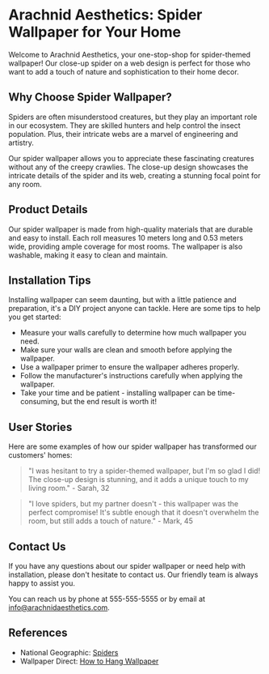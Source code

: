 <!--
Write me content for website with wallpaper which alt text is:

"A close-up of a spider on a web"

The name/title of the page should not be 1:1 copy of the alt text but rather a real content of the website which is using this wallpaper.

- Use markdown format
- Start with the heading
- The content should look like a real website
- Include real sections like references, contact, user stories, etc. use things relevant to the page purpose.
- Feel free to use structure like headings, bullets, numbering, blockquotes, paragraphs, horizontal lines, etc.
- You can use formatting like bold or _italic_
- You can include UTF-8 emojis
- Links should be only #hash anchors (and you can refer to the document itself)
- Do not include images
-->

<!--font:Open Sans-->

# Arachnid Aesthetics: Spider Wallpaper for Your Home

Welcome to Arachnid Aesthetics, your one-stop-shop for spider-themed wallpaper! Our close-up spider on a web design is perfect for those who want to add a touch of nature and sophistication to their home decor.

## Why Choose Spider Wallpaper?

Spiders are often misunderstood creatures, but they play an important role in our ecosystem. They are skilled hunters and help control the insect population. Plus, their intricate webs are a marvel of engineering and artistry.

Our spider wallpaper allows you to appreciate these fascinating creatures without any of the creepy crawlies. The close-up design showcases the intricate details of the spider and its web, creating a stunning focal point for any room.

## Product Details

Our spider wallpaper is made from high-quality materials that are durable and easy to install. Each roll measures 10 meters long and 0.53 meters wide, providing ample coverage for most rooms. The wallpaper is also washable, making it easy to clean and maintain.

## Installation Tips

Installing wallpaper can seem daunting, but with a little patience and preparation, it's a DIY project anyone can tackle. Here are some tips to help you get started:

-   Measure your walls carefully to determine how much wallpaper you need.
-   Make sure your walls are clean and smooth before applying the wallpaper.
-   Use a wallpaper primer to ensure the wallpaper adheres properly.
-   Follow the manufacturer's instructions carefully when applying the wallpaper.
-   Take your time and be patient - installing wallpaper can be time-consuming, but the end result is worth it!

## User Stories

Here are some examples of how our spider wallpaper has transformed our customers' homes:

> "I was hesitant to try a spider-themed wallpaper, but I'm so glad I did! The close-up design is stunning, and it adds a unique touch to my living room." - Sarah, 32

> "I love spiders, but my partner doesn't - this wallpaper was the perfect compromise! It's subtle enough that it doesn't overwhelm the room, but still adds a touch of nature." - Mark, 45

## Contact Us

If you have any questions about our spider wallpaper or need help with installation, please don't hesitate to contact us. Our friendly team is always happy to assist you.

You can reach us by phone at 555-555-5555 or by email at info@arachnidaesthetics.com.

## References

-   National Geographic: [Spiders](https://www.nationalgeographic.com/animals/invertebrates/group/spiders/)
-   Wallpaper Direct: [How to Hang Wallpaper](https://www.wallpaperdirect.com/articles/how-to-hang-wallpaper)
